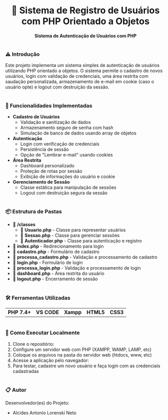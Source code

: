 <h1 align="center"><b>🚀 Sistema de Registro de Usuários com PHP Orientado a Objetos</b></h1>

<h4 align="center"><b>Sistema de Autenticação de Usuários com PHP</b></h4>

#

### **⚠️ Introdução**

Este projeto implementa um sistema simples de autenticação de usuários utilizando PHP orientado a objetos. O sistema permite o cadastro de novos usuários, login com validação de credenciais, uma área restrita com saudação personalizada, armazenamento de e-mail em cookie (caso o usuário opte) e logout com destruição da sessão.

#

### **🔎 Funcionalidades Implementadas**

+ **Cadastro de Usuários**
   - Validação e sanitização de dados
   - Armazenamento seguro de senha com hash
   - Simulação de banco de dados usando array de objetos
+ **Autenticação**
   - Login com verificação de credenciais
   - Persistência de sessão
   - Opção de "Lembrar e-mail" usando cookies
+ **Área Restrita**
   - Dashboard personalizado
   - Proteção de rotas por sessão
   - Exibição de informações do usuário e cookie
+ **Gerenciamento de Sessão**
   - Classe estática para manipulação de sessões
   - Logout com destruição segura da sessão

#

### **📦 Estrutura de Pastas**

  * 📁 **/classes**
    * 📄 **Usuario.php** - Classe para representar usuários
    * 📄 **Sessao.php** - Classe para gerenciar sessões
    * 📄 **Autenticador.php** - Classe para autenticação e registro
  * 📄 **index.php** - Redirecionamento para login
  * 📄 **cadastro.php** - Formulário de cadastro
  * 📄 **processa_cadastro.php** - Validação e processamento de cadastro
  * 📄 **login.php** - Formulário de login
  * 📄 **processa_login.php** - Validação e processamento de login
  * 📄 **dashboard.php** - Área restrita do usuário
  * 📄 **logout.php** - Encerramento de sessão

#

### **🛠️ Ferramentas Utilizadas**

<table>
  <tr>
    <td><b>PHP 7.4+</b></td>
    <td><b>VS CODE</b></td>
    <td><b>Xampp</b></td>
    <td><b>HTML5</b></td>
    <td><b>CSS3</b></td>
  </tr>
</table>

#

### **🔧 Como Executar Localmente**

1. Clone o repositório:
2. Configure um servidor web com PHP (XAMPP, WAMP, LAMP, etc)
3. Coloque os arquivos na pasta do servidor web (htdocs, www, etc)
4. Acesse a aplicação pelo navegador:
5. Para testar, cadastre um novo usuário e faça login com as credenciais cadastradas

#

### **📋 Autor**

Desenvolvedor(es) do Projeto:
* Alcides Antonio Lorenski Neto
